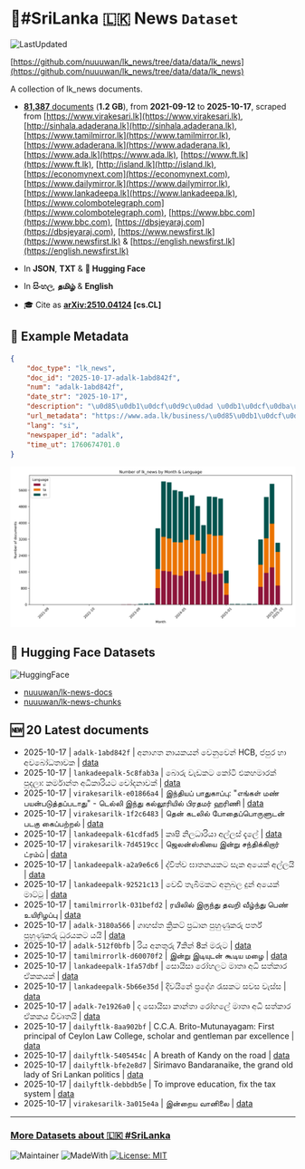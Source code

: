 # 📄#SriLanka 🇱🇰 News `Dataset`

![LastUpdated](https://img.shields.io/badge/last_updated-2025--10--17_10:18:33-green)

[https://github.com/nuuuwan/lk_news/tree/data/data/lk_news](https://github.com/nuuuwan/lk_news/tree/data/data/lk_news)

A collection of lk_news documents.

- [**81,387** documents](https://github.com/nuuuwan/lk_news/tree/data/data/lk_news) (**1.2 GB**), from **2021-09-12** to **2025-10-17**, scraped from [https://www.virakesari.lk](https://www.virakesari.lk), [http://sinhala.adaderana.lk](http://sinhala.adaderana.lk), [https://www.tamilmirror.lk](https://www.tamilmirror.lk), [https://www.adaderana.lk](https://www.adaderana.lk), [https://www.ada.lk](https://www.ada.lk), [https://www.ft.lk](https://www.ft.lk), [http://island.lk](http://island.lk), [https://economynext.com](https://economynext.com), [https://www.dailymirror.lk](https://www.dailymirror.lk), [https://www.lankadeepa.lk](https://www.lankadeepa.lk), [https://www.colombotelegraph.com](https://www.colombotelegraph.com), [https://www.bbc.com](https://www.bbc.com), [https://dbsjeyaraj.com](https://dbsjeyaraj.com), [https://www.newsfirst.lk](https://www.newsfirst.lk) & [https://english.newsfirst.lk](https://english.newsfirst.lk)

- In **JSON**, **TXT** & **🤗 Hugging Face**

- In **සිංහල**, **தமிழ்** & **English**

- 🎓 Cite as **[arXiv:2510.04124](https://arxiv.org/abs/2510.04124) [cs.CL]**

## 📝 Example Metadata

```json
{
    "doc_type": "lk_news",
    "doc_id": "2025-10-17-adalk-1abd842f",
    "num": "adalk-1abd842f",
    "date_str": "2025-10-17",
    "description": "\u0d85\u0db1\u0dcf\u0d9c\u0dad \u0db1\u0dcf\u0dba\u0d9a\u0dba\u0db1\u0dca \u0dc0\u0dd9\u0db1\u0dd4\u0dc0\u0dd9\u0db1\u0dca HCB, \u0da2\u0db4\u0dd4\u0dbb \u0dc4\u0dcf \u0d85\u0dc0\u0db6\u0ddd\u0db0\u0dad\u0dcf\u0dc0\u0d9a",
    "url_metadata": "https://www.ada.lk/business/\u0d85\u0db1\u0dcf\u0d9c\u0dad-\u0db1\u0dcf\u0dba\u0d9a\u0dba\u0db1\u0dca-\u0dc0\u0dd9\u0db1\u0dd4\u0dc0\u0dd9\u0db1\u0dca-HCB--\u0da2\u0db4\u0dd4\u0dbb-\u0dc4\u0dcf-\u0d85\u0dc0\u0db6\u0ddd\u0db0\u0dad\u0dcf\u0dc0\u0d9a/7-419157",
    "lang": "si",
    "newspaper_id": "adalk",
    "time_ut": 1760674701.0
}
```

![Chart](https://raw.githubusercontent.com/nuuuwan/lk_news/refs/heads/data/data/lk_news/docs_by_month_and_lang.png)

## 🤗 Hugging Face Datasets

![HuggingFace](https://img.shields.io/badge/-HuggingFace-FDEE21?style=for-the-badge&logo=HuggingFace)

- [nuuuwan/lk-news-docs](https://huggingface.co/datasets/nuuuwan/lk-news-docs)
- [nuuuwan/lk-news-chunks](https://huggingface.co/datasets/nuuuwan/lk-news-chunks)

## 🆕 20 Latest documents

- 2025-10-17 | `adalk-1abd842f` | අනාගත නායකයන් වෙනුවෙන් HCB, ජපුර හා අවබෝධතාවක | [data](https://github.com/nuuuwan/lk_news/tree/data/data/lk_news/2020s/2025/2025-10-17-adalk-1abd842f)
- 2025-10-17 | `lankadeepalk-5c8fab3a` | බොරු වැඩකට කෝටි එකහමාරක් පුදලා: කර්මාන්ත අධිකාරියට චෝදනාවක් | [data](https://github.com/nuuuwan/lk_news/tree/data/data/lk_news/2020s/2025/2025-10-17-lankadeepalk-5c8fab3a)
- 2025-10-17 | `virakesarilk-e01866a4` | இந்தியப் பாதுகாப்பு: "எங்கள் மண் பயன்படுத்தப்படாது" - டெல்லி இந்து கல்லூரியில் பிரதமர் ஹரிணி | [data](https://github.com/nuuuwan/lk_news/tree/data/data/lk_news/2020s/2025/2025-10-17-virakesarilk-e01866a4)
- 2025-10-17 | `virakesarilk-1f2c6483` | தென் கடலில் போதைப்பொருளுடன் படகு கைப்பற்றல் | [data](https://github.com/nuuuwan/lk_news/tree/data/data/lk_news/2020s/2025/2025-10-17-virakesarilk-1f2c6483)
- 2025-10-17 | `lankadeepalk-61cdfad5` | කෘෂි නිලධාරියා අල්ලස් දැලේ | [data](https://github.com/nuuuwan/lk_news/tree/data/data/lk_news/2020s/2025/2025-10-17-lankadeepalk-61cdfad5)
- 2025-10-17 | `virakesarilk-7d4519cc` | ஜெலன்ஸ்கியை இன்று சந்திக்கிறார் ட்ரம்ப் | [data](https://github.com/nuuuwan/lk_news/tree/data/data/lk_news/2020s/2025/2025-10-17-virakesarilk-7d4519cc)
- 2025-10-17 | `lankadeepalk-a2a9e6c6` | ද්විත්ව ඝාතනයකට සැක අයෙක් අල්ලයි | [data](https://github.com/nuuuwan/lk_news/tree/data/data/lk_news/2020s/2025/2025-10-17-lankadeepalk-a2a9e6c6)
- 2025-10-17 | `lankadeepalk-92521c13` | වෙඩි තැබීමකට අනුබල දුන් අයෙක් මාට්ටු | [data](https://github.com/nuuuwan/lk_news/tree/data/data/lk_news/2020s/2025/2025-10-17-lankadeepalk-92521c13)
- 2025-10-17 | `tamilmirrorlk-031befd2` | ரயிலில் இருந்து தவறி வீழ்ந்து பெண் உயிரிழப்பு | [data](https://github.com/nuuuwan/lk_news/tree/data/data/lk_news/2020s/2025/2025-10-17-tamilmirrorlk-031befd2)
- 2025-10-17 | `adalk-3180a566` | ගෘහස්ත ක්‍රිකට් ප්‍රධාන පුහුණුකරු පර්ත් පුහුණුකරු ධුරයකට යයි | [data](https://github.com/nuuuwan/lk_news/tree/data/data/lk_news/2020s/2025/2025-10-17-adalk-3180a566)
- 2025-10-17 | `adalk-512f0bfb` | රිය අනතුරු 7කින් 8ක් මරුට | [data](https://github.com/nuuuwan/lk_news/tree/data/data/lk_news/2020s/2025/2025-10-17-adalk-512f0bfb)
- 2025-10-17 | `tamilmirrorlk-d60070f2` | இன்று இடியுடன் கூடிய மழை | [data](https://github.com/nuuuwan/lk_news/tree/data/data/lk_news/2020s/2025/2025-10-17-tamilmirrorlk-d60070f2)
- 2025-10-17 | `lankadeepalk-1fa57dbf` | සොයිසා රෝහලට මාතෘ අධි සත්කාර ඒකකයක් | [data](https://github.com/nuuuwan/lk_news/tree/data/data/lk_news/2020s/2025/2025-10-17-lankadeepalk-1fa57dbf)
- 2025-10-17 | `lankadeepalk-5b66e35d` | දිවයිනේ ප්‍රදේශ රැසකට සවස වැස්ස | [data](https://github.com/nuuuwan/lk_news/tree/data/data/lk_news/2020s/2025/2025-10-17-lankadeepalk-5b66e35d)
- 2025-10-17 | `adalk-7e1926a0` | ද සොයිසා කාන්තා රෝහලේ  මාතෘ අධි  සත්කාර ඒකකය විවෘතයි | [data](https://github.com/nuuuwan/lk_news/tree/data/data/lk_news/2020s/2025/2025-10-17-adalk-7e1926a0)
- 2025-10-17 | `dailyftlk-8aa902bf` | C.C.A. Brito-Mutunayagam: First principal of Ceylon Law College, scholar and gentleman par excellence | [data](https://github.com/nuuuwan/lk_news/tree/data/data/lk_news/2020s/2025/2025-10-17-dailyftlk-8aa902bf)
- 2025-10-17 | `dailyftlk-5405454c` | A breath of Kandy on the road | [data](https://github.com/nuuuwan/lk_news/tree/data/data/lk_news/2020s/2025/2025-10-17-dailyftlk-5405454c)
- 2025-10-17 | `dailyftlk-bfe2e8d7` | Sirimavo Bandaranaike, the grand old lady of Sri Lankan politics | [data](https://github.com/nuuuwan/lk_news/tree/data/data/lk_news/2020s/2025/2025-10-17-dailyftlk-bfe2e8d7)
- 2025-10-17 | `dailyftlk-debbdb5e` | To improve education, fix the tax system | [data](https://github.com/nuuuwan/lk_news/tree/data/data/lk_news/2020s/2025/2025-10-17-dailyftlk-debbdb5e)
- 2025-10-17 | `virakesarilk-3a015e4a` | இன்றைய வானிலை | [data](https://github.com/nuuuwan/lk_news/tree/data/data/lk_news/2020s/2025/2025-10-17-virakesarilk-3a015e4a)

---

### [More Datasets about 🇱🇰 #SriLanka](https://github.com/nuuuwan/lk_datasets)

![Maintainer](https://img.shields.io/badge/maintainer-nuuuwan-red)
![MadeWith](https://img.shields.io/badge/made_with-python-blue)
[![License: MIT](https://img.shields.io/badge/License-MIT-yellow.svg)](https://opensource.org/licenses/MIT)
